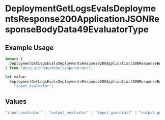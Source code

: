 # DeploymentGetLogsEvalsDeploymentsResponse200ApplicationJSONResponseBodyData49EvaluatorType

## Example Usage

```typescript
import {
  DeploymentGetLogsEvalsDeploymentsResponse200ApplicationJSONResponseBodyData49EvaluatorType,
} from "@orq-ai/node/models/operations";

let value:
  DeploymentGetLogsEvalsDeploymentsResponse200ApplicationJSONResponseBodyData49EvaluatorType =
    "input_evaluator";
```

## Values

```typescript
"input_evaluator" | "output_evaluator" | "input_guardrail" | "output_guardrail"
```